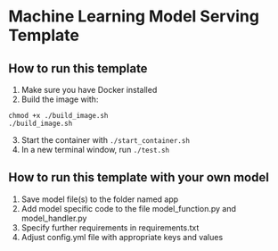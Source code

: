 # Machine Learning Model Serving Template 

## How to run this template

1. Make sure you have Docker installed
2. Build the image with: 
```
chmod +x ./build_image.sh
./build_image.sh
```
3. Start the container with `./start_container.sh`
4. In a new terminal window, run `./test.sh`

## How to run this template with your own model

1. Save model file(s) to the folder named app
2. Add model specific code to the file model_function.py and model_handler.py
3. Specify further requirements in requirements.txt 
4. Adjust config.yml file with appropriate keys and values